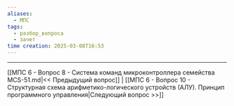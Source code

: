```yaml
---
aliases:
  - МПС
tags:
  - разбор_вопроса
  - зачет
time creation: 2025-03-08T16:53
---
```


---
[[МПС 6 - Вопрос 8 - Система команд микроконтроллера семейства MCS-51.md|<< Предыдущий вопрос]] | [[МПС 6 - Вопрос 10 - Структурная схема арифметико-логического устройств (АЛУ). Принцип программного управления|Следующий вопрос >>]]
